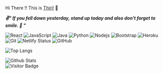 Hi There !! This is [Thiri!](https://github.com/thirihsumyataung) 👋


   ***✌" If you fell down yesterday, stand up  **today** and 
   also don't forget to smile. 💬 "***
   
   
  ![React](https://img.shields.io/badge/-React-black?style=flat-square&logo=react)
  ![JavaScript](https://img.shields.io/badge/-JavaScript-black?style=flat-square&logo=javascript)
![Java](https://img.shields.io/badge/-Java-Brown?style=flat-square&logo=Java)
![Python](https://img.shields.io/badge/-Python-black?style=flat-square&logo=Python)
![Nodejs](https://img.shields.io/badge/-Nodejs-black?style=flat-square&logo=Node.js)
  ![Bootstrap](https://img.shields.io/badge/-Bootstrap-563D7C?style=flat-square&logo=bootstrap)
  ![Heroku](https://img.shields.io/badge/-Heroku-430098?style=flat-square&logo=heroku)
![Git](https://img.shields.io/badge/-Git-black?style=flat-square&logo=git)
![Netlify Status](https://api.netlify.com/api/v1/badges/d71342c7-b9c0-4ebc-adfe-a88e5720e164/deploy-status)
![GitHub](https://img.shields.io/badge/-GitHub-181717?style=flat-square&logo=github)

![Top Langs](https://github-readme-stats.vercel.app/api/top-langs/?username=thirihsumyataung&layout=compact)  
  
![Github Stats](https://github-readme-stats.vercel.app/api?username=thirihsumyataung&count_private=true&show_icons=true&include_all_commits=true&theme=buefy)  
![Visitor Badge](https://visitor-badge.laobi.icu/badge?page_id=thirihsumyataung)


